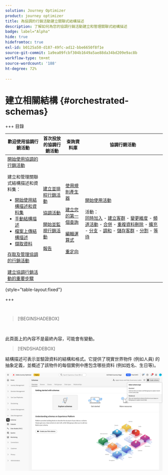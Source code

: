 ```yaml
---
solution: Journey Optimizer
product: journey optimizer
title: 為協調的行銷活動建立關聯式結構描述
description: 了解如何為您的協調行銷活動建立和管理關聯式結構描述
badge: label="Alpha"
hide: true
hidefromtoc: true
exl-id: b0125a50-d187-49fc-ad12-bbe6650f8f1e
source-git-commit: 1a9ea09fcbf304b1649a5ae88da34bd209e9ac8b
workflow-type: tm+mt
source-wordcount: '188'
ht-degree: 72%

---
```


# 建立相關結構 {#orchestrated-schemas}

+++ 目錄

| 歡迎使用協調行銷活動 | 首次投放的協調行銷活動 | 查詢資料庫 | 協調行銷活動 |
|---|---|---|---|
| [開始使用協調的行銷活動](gs-orchestrated-campaigns.md)<br/><br/>建立和管理關聯式結構描述和資料集：</br> <ul><li>[開始使用結構描述和資料集](gs-schemas.md)</li><li>[手動結構描述](manual-schema.md)</li><li>[檔案上傳結構描述](file-upload-schema.md)</li><li>[擷取資料](ingest-data.md)</li></ul>[存取及管理協調的行銷活動](access-manage-orchestrated-campaigns.md)<br/><br/>[建立協調行銷活動的重要步驟](gs-campaign-creation.md) | [建立並排程行銷活動](create-orchestrated-campaign.md)<br/><br/>[協調活動](orchestrate-activities.md)<br/><br/>[開始並監視行銷活動](start-monitor-campaigns.md)<br/><br/>[報告](reporting-campaigns.md) | [使用規則產生器](orchestrated-rule-builder.md)<br/><br/>[建立您的第一個查詢](build-query.md)<br/><br/>[編輯運算式](edit-expressions.md)<br/><br/>[重定向](retarget.md) | [開始使用活動](activities/about-activities.md)<br/><br/>活動：<br/>[同時加入](activities/and-join.md) - [建立客群](activities/build-audience.md) - [變更維度](activities/change-dimension.md) - [頻道活動](activities/channels.md) - [合併](activities/combine.md) - [重複資料刪除](activities/deduplication.md) - [擴充](activities/enrichment.md) - [分支](activities/fork.md) - [調和](activities/reconciliation.md) - [儲存客群](activities/save-audience.md) - [分割](activities/split.md) - [等待](activities/wait.md) |

{style="table-layout:fixed"}

+++

<br/>

>[!BEGINSHADEBOX]

</br>

此頁面上的內容不是最終內容，可能會有變動。

>[!ENDSHADEBOX]

結構描述可表示並驗證資料的結構和格式。它提供了現實世界物件 (例如人員) 的抽象定義，並概述了該物件的每個實例中應包含哪些資料 (例如姓名、生日等)。

![[建立結構描述] 按鈕，已選取 [關聯式] 選項](assets/create-relational-schema.png)
